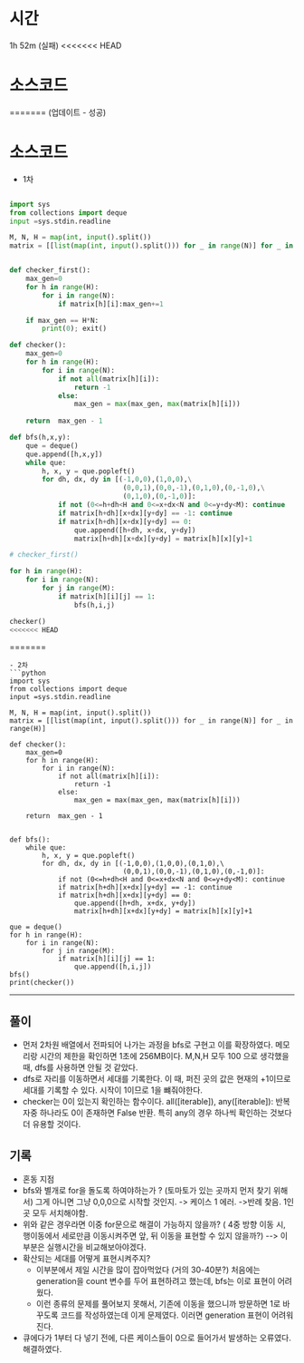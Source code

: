 # 시간
1h 52m  (실패) 
<<<<<<< HEAD

# 소스코드
=======
(업데이트 - 성공)

# 소스코드
- 1차

```python

import sys
from collections import deque
input =sys.stdin.readline

M, N, H = map(int, input().split())
matrix = [[list(map(int, input().split())) for _ in range(N)] for _ in range(H)]


def checker_first():
    max_gen=0
    for h in range(H):
        for i in range(N):
            if matrix[h][i]:max_gen+=1

    if max_gen == H*N:
        print(0); exit()

def checker():
    max_gen=0
    for h in range(H):
        for i in range(N):
            if not all(matrix[h][i]):
                return -1
            else:
                max_gen = max(max_gen, max(matrix[h][i]))
    
    return  max_gen - 1

def bfs(h,x,y):
    que = deque()
    que.append([h,x,y])
    while que:
        h, x, y = que.popleft()
        for dh, dx, dy in [(-1,0,0),(1,0,0),\
                            (0,0,1),(0,0,-1),(0,1,0),(0,-1,0),\
                            (0,1,0),(0,-1,0)]:
            if not (0<=h+dh<H and 0<=x+dx<N and 0<=y+dy<M): continue
            if matrix[h+dh][x+dx][y+dy] == -1: continue      
            if matrix[h+dh][x+dx][y+dy] == 0:
                que.append([h+dh, x+dx, y+dy])
                matrix[h+dh][x+dx][y+dy] = matrix[h][x][y]+1

# checker_first()

for h in range(H):
    for i in range(N):
        for j in range(M):
            if matrix[h][i][j] == 1:
                bfs(h,i,j)

checker()
<<<<<<< HEAD
```
=======

```
- 2차 
```python
import sys
from collections import deque
input =sys.stdin.readline

M, N, H = map(int, input().split())
matrix = [[list(map(int, input().split())) for _ in range(N)] for _ in range(H)]

def checker():
    max_gen=0
    for h in range(H):
        for i in range(N):
            if not all(matrix[h][i]):
                return -1
            else:
                max_gen = max(max_gen, max(matrix[h][i]))
    
    return  max_gen - 1


def bfs():
    while que:
        h, x, y = que.popleft()
        for dh, dx, dy in [(-1,0,0),(1,0,0),(0,1,0),\
                            (0,0,1),(0,0,-1),(0,1,0),(0,-1,0)]:
            if not (0<=h+dh<H and 0<=x+dx<N and 0<=y+dy<M): continue
            if matrix[h+dh][x+dx][y+dy] == -1: continue      
            if matrix[h+dh][x+dx][y+dy] == 0:
                que.append([h+dh, x+dx, y+dy])
                matrix[h+dh][x+dx][y+dy] = matrix[h][x][y]+1

que = deque()
for h in range(H):
    for i in range(N):
        for j in range(M):
            if matrix[h][i][j] == 1:
                que.append([h,i,j])
bfs()    
print(checker())
```

---
## 풀이
- 먼저 2차원 배열에서 전파되어 나가는 과정을 bfs로 구현고 이를 확장하였다. 메모리랑 시간의 제한을 확인하면 1초에 256MB이다. M,N,H 모두 100 으로 생각했을 때, dfs를 사용하면 안될 것 같았다.
- dfs로 자리를 이동하면서 세대를 기록한다. 이 때, 퍼진 곳의 값은 현재의 +1이므로 세대를 기록할 수 있다. 시작이 1이므로 1을 뺴줘야한다. 
- checker는 0이 있는지 확인하는 함수이다. all([iterable]), any([iterable]): 반복자중 하나라도 0이 존재하면 False 반환. 특히 any의 경우 하나씩 확인하는 것보다 더 유용할 것이다.

## 기록
- 혼동 지점
 - bfs와 별개로 for을 돌도록 하여야하는가 ? (토마토가 있는 곳까지 먼저 찾기 위해서) 그게 아니면 그냥 0,0,0으로 시작할 것인지. -> 케이스 1 에러. ->반례 찾음. 1인 곳 모두 서치해야함.
  - 위와 같은 경우라면 이중 for문으로 해결이 가능하지 않을까? ( 4중 방향 이동 시, 행이동에서 세로만큼 이동시켜주면 앞, 뒤 이동을 표현할 수 있지 않을까?)
  --> 이 부분은 실행시간을 비교해보아야겠다.
 - 확산되는 세대를 어떻게 표현시켜주지? 
   - 이부분에서 제일 시간을 많이 잡아먹었다 (거의 30-40분?) 처음에는 generation을 count 변수를 두어 표현하려고 했는데, bfs는 이로 표현이 어려웠다. 
    - 이런 종류의 문제를 풀어보지 못해서, 기존에 이동을 했으니까 방문하면 1로 바꾸도록 코드를 작성하였는데 이게 문제였다. 이러면 generation 표현이 어려워진다. 
- 큐에다가 1부터 다 넣기 전에, 다른 케이스들이 0으로 들어가서 발생하는 오류였다. 해결하였다.

     
